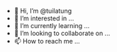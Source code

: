 - 👋 Hi, I’m @tuilatung
- 👀 I’m interested in ...
- 🌱 I’m currently learning ...
- 💞️ I’m looking to collaborate on ...
- 📫 How to reach me ...

<!---
tuilatung/tuilatung is a ✨ special ✨ repository because its `README.md` (this file) appears on your GitHub profile.
You can click the Preview link to take a look at your changes.
--->
